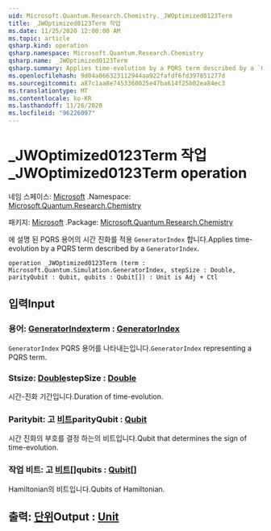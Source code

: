```yaml
---
uid: Microsoft.Quantum.Research.Chemistry._JWOptimized0123Term
title: _JWOptimized0123Term 작업
ms.date: 11/25/2020 12:00:00 AM
ms.topic: article
qsharp.kind: operation
qsharp.namespace: Microsoft.Quantum.Research.Chemistry
qsharp.name: _JWOptimized0123Term
qsharp.summary: Applies time-evolution by a PQRS term described by a `GeneratorIndex`.
ms.openlocfilehash: 9d04a866323112944aa922fafdf6fd397851277d
ms.sourcegitcommit: a87c1aa8e7453360025e47ba614f25b02ea84ec3
ms.translationtype: MT
ms.contentlocale: ko-KR
ms.lasthandoff: 11/26/2020
ms.locfileid: "96226097"
---
```

# <a name="_jwoptimized0123term-operation"></a><span data-ttu-id="4564a-102">_JWOptimized0123Term 작업</span><span class="sxs-lookup"><span data-stu-id="4564a-102">_JWOptimized0123Term operation</span></span>

<span data-ttu-id="4564a-103">네임 스페이스: [Microsoft](xref:Microsoft.Quantum.Research.Chemistry) .</span><span class="sxs-lookup"><span data-stu-id="4564a-103">Namespace: [Microsoft.Quantum.Research.Chemistry](xref:Microsoft.Quantum.Research.Chemistry)</span></span>

<span data-ttu-id="4564a-104">패키지: [Microsoft](https://nuget.org/packages/Microsoft.Quantum.Research.Chemistry) .</span><span class="sxs-lookup"><span data-stu-id="4564a-104">Package: [Microsoft.Quantum.Research.Chemistry](https://nuget.org/packages/Microsoft.Quantum.Research.Chemistry)</span></span>


<span data-ttu-id="4564a-105">에 설명 된 PQRS 용어의 시간 진화를 적용 `GeneratorIndex` 합니다.</span><span class="sxs-lookup"><span data-stu-id="4564a-105">Applies time-evolution by a PQRS term described by a `GeneratorIndex`.</span></span>

```qsharp
operation _JWOptimized0123Term (term : Microsoft.Quantum.Simulation.GeneratorIndex, stepSize : Double, parityQubit : Qubit, qubits : Qubit[]) : Unit is Adj + Ctl
```


## <a name="input"></a><span data-ttu-id="4564a-106">입력</span><span class="sxs-lookup"><span data-stu-id="4564a-106">Input</span></span>

### <a name="term--generatorindex"></a><span data-ttu-id="4564a-107">용어: [GeneratorIndex](xref:Microsoft.Quantum.Simulation.GeneratorIndex)</span><span class="sxs-lookup"><span data-stu-id="4564a-107">term : [GeneratorIndex](xref:Microsoft.Quantum.Simulation.GeneratorIndex)</span></span>

<span data-ttu-id="4564a-108">`GeneratorIndex` PQRS 용어를 나타내는입니다.</span><span class="sxs-lookup"><span data-stu-id="4564a-108">`GeneratorIndex` representing a PQRS term.</span></span>


### <a name="stepsize--double"></a><span data-ttu-id="4564a-109">Stsize: [Double](xref:microsoft.quantum.lang-ref.double)</span><span class="sxs-lookup"><span data-stu-id="4564a-109">stepSize : [Double](xref:microsoft.quantum.lang-ref.double)</span></span>

<span data-ttu-id="4564a-110">시간-진화 기간입니다.</span><span class="sxs-lookup"><span data-stu-id="4564a-110">Duration of time-evolution.</span></span>


### <a name="parityqubit--qubit"></a><span data-ttu-id="4564a-111">Paritybit: 고 [비트](xref:microsoft.quantum.lang-ref.qubit)</span><span class="sxs-lookup"><span data-stu-id="4564a-111">parityQubit : [Qubit](xref:microsoft.quantum.lang-ref.qubit)</span></span>

<span data-ttu-id="4564a-112">시간 진화의 부호를 결정 하는의 비트입니다.</span><span class="sxs-lookup"><span data-stu-id="4564a-112">Qubit that determines the sign of time-evolution.</span></span>


### <a name="qubits--qubit"></a><span data-ttu-id="4564a-113">작업 비트: 고 [비트](xref:microsoft.quantum.lang-ref.qubit)[]</span><span class="sxs-lookup"><span data-stu-id="4564a-113">qubits : [Qubit](xref:microsoft.quantum.lang-ref.qubit)[]</span></span>

<span data-ttu-id="4564a-114">Hamiltonian의 비트입니다.</span><span class="sxs-lookup"><span data-stu-id="4564a-114">Qubits of Hamiltonian.</span></span>



## <a name="output--unit"></a><span data-ttu-id="4564a-115">출력: [단위](xref:microsoft.quantum.lang-ref.unit)</span><span class="sxs-lookup"><span data-stu-id="4564a-115">Output : [Unit](xref:microsoft.quantum.lang-ref.unit)</span></span>

